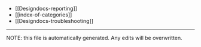 * [[Designdocs-reporting]]
* [[index-of-categories]]
* [[Designdocs-troubleshooting]]


*****
NOTE: this file is automatically generated. Any edits will be overwritten.
